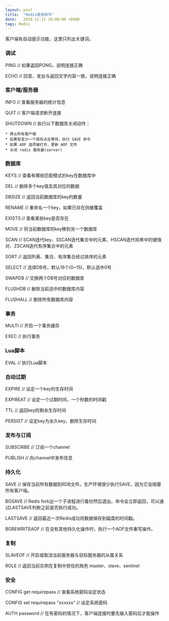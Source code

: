 ```yaml
---
layout: post
title:  "Redis常用命令"
date:   2018-11-11 10:00:00 +0800
tags: Redis
---
```

客户端有自动提示功能，这里只列出关键词。

### 调试
PING	// 如果返回PONG，说明连接正确

ECHO	// 回音，发出与返回文字内容一致，说明连接正确

### 客户端/服务器
INFO	// 查看服务器的统计信息

QUIT	// 客户端请求断开连接

SHUTDOWN	// 执行以下数据库关闭动作：

	* 停止所有客户端
	* 如果有至少一个保存点在等待，执行 SAVE 命令
	* 如果 AOF 选项被打开，更新 AOF 文件
	* 关闭 redis 服务器(server)


### 数据库
KEYS	// 查看有哪些匹配模式的key在数据库中

DEL		// 删除多个key值及其对应的数据

DBSIZE	// 返回当前数据库的key的数量

RENAME	// 重命名一个key，如果已存在则被覆盖

EXISTS	// 查看某些key是否存在

MOVE	// 将当前数据库的key移到另一个数据库

SCAN	// SCAN迭代key、SSCAN迭代集合中的元素、HSCAN迭代哈希中的键值对、ZSCAN迭代有序集合中的元素

SORT	// 返回列表、集合、有序集合经过排序的元素

SELECT	// 选择DB号，默认16个(0~15)，默认选中0号

SWAPDB	// 交换两个DB号对应的数据库

FLUSHDB	// 删除当前选中的数据库内容

FLUSHALL	// 删除所有数据库内容

### 事务
MULTI	// 开启一个事务缓存

EXEC	// 执行事务

### Lua脚本
EVAL	// 执行Lua脚本

### 自动过期
EXPIRE	// 设定一个key的生存时间

EXPIREAT	// 设定一个过期时间，一个秒数的时间戳

TTL		// 返回key的剩余生存时间

PERSIST	// 设定key为永久key，删除生存时间

### 发布与订阅
SUBSCRIBE	// 订阅一个channel

PUBLISH		// 向channel中发布信息

### 持久化
SAVE	// 保存当前所有数据到RDB文件。生产环境很少执行SAVE，因为它会阻塞所有客户端。

BGSAVE	// Redis fork出一个子进程进行备份然后退出。命令会立即返回，可以通过LASTSAVE判断之前是否执行成功。

LASTSAVE	// 返回最近一次Redis成功将数据保存到磁盘的时间戳。

BGREWRITEAOF	// 在没有其他持久化操作时，执行一个AOF文件重写操作。

### 复制
SLAVEOF		// 开启或取消当前服务器与目标服务器的从属关系

ROLE		// 返回当前实例在复制中担任的角色 master、slave、sentinel

### 安全
CONFIG get requirepass	// 查看系统密码设定状态

CONFIG set requirepass "xxxxxx"	// 设定系统密码

AUTH password	// 在有密码的情况下，客户端连接时要先输入密码后才能操作




